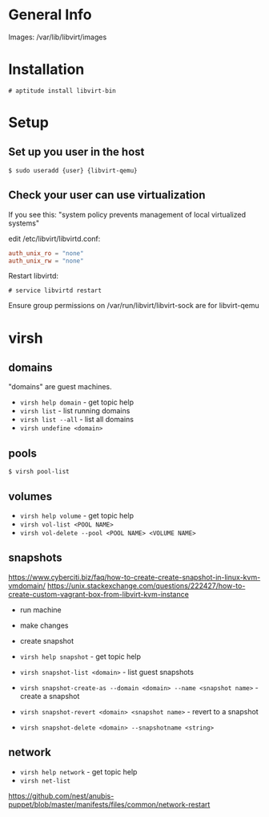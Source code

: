 # General Info

Images: /var/lib/libvirt/images

# Installation

```shell
# aptitude install libvirt-bin
```

# Setup

## Set up you user in the host

```shell
$ sudo useradd {user} {libvirt-qemu}
```

## Check your user can use virtualization

If you see this:
"system policy prevents management of local virtualized systems"

edit /etc/libvirt/libvirtd.conf:
```conf
auth_unix_ro = "none"
auth_unix_rw = "none"
```

Restart libvirtd:
```shell
# service libvirtd restart
```

Ensure group permissions on /var/run/libvirt/libvirt-sock are for
libvirt-qemu

# virsh

## domains

"domains" are guest machines.

* `virsh help domain` - get topic help
* `virsh list` - list running domains
* `virsh list --all` - list all domains
* `virsh undefine <domain>`

## pools

```
$ virsh pool-list
```

## volumes

* `virsh help volume` - get topic help
* `virsh vol-list <POOL NAME>`
* `virsh vol-delete --pool <POOL NAME> <VOLUME NAME>`

## snapshots

https://www.cyberciti.biz/faq/how-to-create-create-snapshot-in-linux-kvm-vmdomain/
https://unix.stackexchange.com/questions/222427/how-to-create-custom-vagrant-box-from-libvirt-kvm-instance

* run machine
* make changes
* create snapshot

* `virsh help snapshot` - get topic help
* `virsh snapshot-list <domain>` - list guest snapshots
* `virsh snapshot-create-as --domain <domain> --name <snapshot name>` -
  create a snapshot
* `virsh snapshot-revert <domain> <snapshot name>` - revert to a snapshot
* `virsh snapshot-delete <domain> --snapshotname <string>`

## network

* `virsh help network` - get topic help
* `virsh net-list`

https://github.com/nest/anubis-puppet/blob/master/manifests/files/common/network-restart

